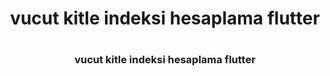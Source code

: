
<h1 align="center"> vucut kitle indeksi hesaplama flutter <h1>
<h3 align="center">vucut kitle indeksi hesaplama flutter</h3>


